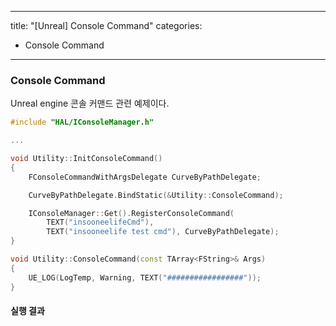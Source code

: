 


---
title: "[Unreal] Console Command"
categories:
  - Console Command
---

### Console Command
Unreal engine 콘솔 커맨드 관련 예제이다.


```c++
#include "HAL/IConsoleManager.h"

...

void Utility::InitConsoleCommand()
{
	FConsoleCommandWithArgsDelegate CurveByPathDelegate;

	CurveByPathDelegate.BindStatic(&Utility::ConsoleCommand);

	IConsoleManager::Get().RegisterConsoleCommand(
		TEXT("insooneelifeCmd"),
		TEXT("insooneelife test cmd"), CurveByPathDelegate);
}

void Utility::ConsoleCommand(const TArray<FString>& Args)
{
	UE_LOG(LogTemp, Warning, TEXT("#################"));
}
```

#### 실행 결과
